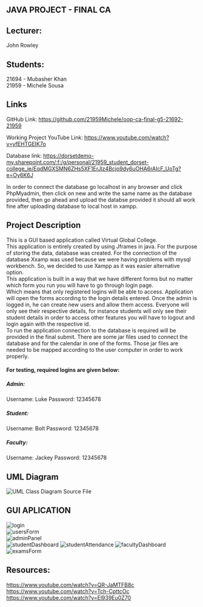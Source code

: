 ## JAVA PROJECT - FINAL CA

## Lecturer: 
John Rowley <br>

## Students:
21694 - Mubasher Khan <br>
21959 - Michele Sousa <br>

## Links
GitHub Link:
https://github.com/21959Michele/oop-ca-final-g5-21692-21959

Working Project YouTube Link: https://www.youtube.com/watch?v=yfEHTGEIK7o

Database link: https://dorsetdemo-my.sharepoint.com/:f:/g/personal/21959_student_dorset-college_ie/EqdMGXSMN6ZHs5XF1ErJlz4Bcjo9dy6uOHA6rAlcF_UoTg?e=Oy6K6J <br>

<p> In order to connect the database go localhost in any browser and click PhpMyadmin, then click on new and write the same name as the database provided, then go ahead and upload the databse provided it should all work fine after uploading database to local host in xampp. </p>



## Project Description

<p> This is a GUI based application called Virtual Global College. <br>
This application is entirely created by using Jframes in java. For the purpose of storing the data, database was created. For the connection of the database Xxamp was used because we were having problems with mysql workbench. So, we decided to use Xampp as it was easier alternative option. <br>
This application is built in a way that we have different forms but no matter which form you run you will have to go through login page. <br> 
Which means that only registered logins will be able to access. Application will open the forms according to the login details entered. Once the admin is logged in, he can create new users and allow them access. Everyone will only see their respective details, for instance students will only see their student details in order to access other features you will have to logout and login again with the respective id. <br>
To run the application connection to the database is required will be provided in the final submit. There are some jar files used to connect the database and for the calendar in one of the forms. Those jar files are needed to be mapped according to the user computer in order to work properly.

#### For testing, required logins are given below:

##### Admin: <br>
Username: Luke		Password: 12345678 <br>
##### Student:<br>
Username: Bolt		Password: 12345678<br>
##### Faculty:<br>
Username: Jackey		Password: 12345678<br>

## UML Diagram <br>
![UML Class Diagram Source File](https://user-images.githubusercontent.com/71330436/117500932-3f1f9180-af75-11eb-9154-7df452707f90.png) <br>

## GUI APLICATION <br>
![login](https://user-images.githubusercontent.com/71330436/117501569-2368bb00-af76-11eb-8de2-355d007cbaa9.png ) <br>
![usersForm](https://user-images.githubusercontent.com/71330436/117501593-2a8fc900-af76-11eb-94aa-476ecc072710.png) <br>
![adminPanel](https://user-images.githubusercontent.com/71330436/117501661-42ffe380-af76-11eb-8159-97c97d5c070f.png) <br>
![studentDashboard](https://user-images.githubusercontent.com/71330436/117502442-6d9e6c00-af77-11eb-9d03-b14f8e2677b5.png)
![studentAttendance](https://user-images.githubusercontent.com/71330436/117502453-71ca8980-af77-11eb-90ce-e4331175585a.png)
![facultyDashboard](https://user-images.githubusercontent.com/71330436/117502494-7f800f00-af77-11eb-9475-7a36fea82b44.png)
![examsForm](https://user-images.githubusercontent.com/71330436/117502506-83139600-af77-11eb-9c0f-4b785401589e.png)


## Resources:

https://www.youtube.com/watch?v=QR-JaMTFB8c <br>
https://www.youtube.com/watch?v=Tch-CpttcOc <br>
https://www.youtube.com/watch?v=El939Eu0Z70 <br>
